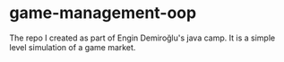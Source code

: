 # game-management-oop
The repo I created as part of Engin Demiroğlu's java camp. It is a simple level simulation of a game market.
